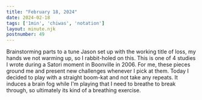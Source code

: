 ```yaml
---
title: "February 18, 2024"
date: 2024-02-18
tags: ['1min', 'chiwas', 'notation']
layout: minute.njk
postnumber: 49
---
```


Brainstorming parts to a tune Jason set up with the working title of loss, my hands we not warming up, so I rabbit-holed on this. This is one of 4 studies I wrote during a Satori moment in Boonville in 2006. For me, these pieces ground me and present new challenges whenever I pick at them. Today I decided to play with a straight boom-kat and not take any repeats.  It induces a brain fog while I'm playing that I need to breathe to break through, so ultimately its kind of a breathing exercise.

